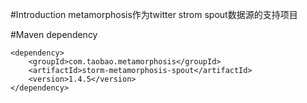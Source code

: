#Introduction
metamorphosis作为twitter strom spout数据源的支持项目

#Maven dependency

    <dependency>
		<groupId>com.taobao.metamorphosis</groupId>
		<artifactId>storm-metamorphosis-spout</artifactId>
		<version>1.4.5</version>
	</dependency>

